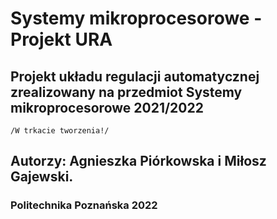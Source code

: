 # Systemy mikroprocesorowe - Projekt URA
## Projekt układu regulacji automatycznej zrealizowany na przedmiot Systemy mikroprocesorowe 2021/2022
`/W trkacie tworzenia!/`
## Autorzy: Agnieszka Piórkowska i Miłosz Gajewski.
### Politechnika Poznańska 2022
